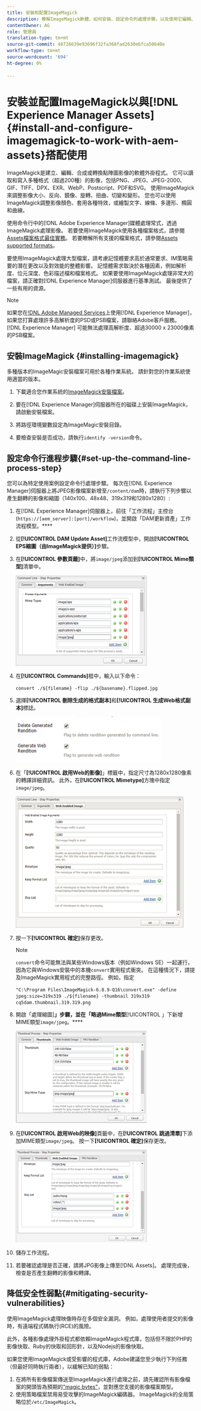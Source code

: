 ```yaml
---
title: 安裝和配置ImageMagick
description: 瞭解ImageMagick軟體、如何安裝、設定命令列處理步驟，以及使用它編輯、合成和產生影像縮圖。
contentOwner: AG
role: 管理員
translation-type: tm+mt
source-git-commit: 48726639e93696f32fa368fad2630e6fca50640e
workflow-type: tm+mt
source-wordcount: '694'
ht-degree: 0%

---
```



# 安裝並配置ImageMagick以與[!DNL Experience Manager Assets] {#install-and-configure-imagemagick-to-work-with-aem-assets}搭配使用

ImageMagick是建立、編輯、合成或轉換點陣圖影像的軟體外掛程式。 它可以讀取和寫入多種格式（超過200種）的影像，包括PNG、JPEG、JPEG-2000、GIF、TIFF、DPX、EXR、WebP、Postscript、PDF和SVG。 使用ImageMagick來調整影像大小、反向、鏡像、旋轉、扭曲、切變和變形。 您也可以使用ImageMagick調整影像顏色、套用各種特效，或繪製文字、線條、多邊形、橢圓和曲線。

使用命令行中的[!DNL Adobe Experience Manager]媒體處理常式，透過ImageMagick處理影像。 若要使用ImageMagick使用各種檔案格式，請參閱[Assets檔案格式最佳實務](/help/assets/assets-file-format-best-practices.md)。 若要瞭解所有支援的檔案格式，請參閱[Assets supported formats](/help/assets/assets-formats.md)。

要使用ImageMagick處理大型檔案，請考慮記憶體要求高於通常要求、IM策略需要的潛在更改以及對效能的整體影響。 記憶體需求取決於各種因素，例如解析度、位元深度、色彩描述檔和檔案格式。 如果要使用ImageMagick處理非常大的檔案，請正確對[!DNL Experience Manager]伺服器進行基準測試。 最後提供了一些有用的資源。

>[!NOTE]
>
>如果您在[!DNL Adobe Managed Services](AMS)上使用[!DNL Experience Manager]，如果您打算處理許多高解析度的PSD或PSB檔案，請聯絡Adobe客戶服務。 [!DNL Experience Manager] 可能無法處理高解析度、超過30000 x 23000像素的PSB檔案。

## 安裝ImageMagick {#installing-imagemagick}

多種版本的ImageMagic安裝檔案可用於各種作業系統。 請針對您的作業系統使用適當的版本。

1. 下載適合您作業系統的[ImageMagick安裝檔案](https://www.imagemagick.org/script/download.php)。
1. 要在[!DNL Experience Manager]伺服器所在的磁碟上安裝ImageMagick，請啟動安裝檔案。

1. 將路徑環境變數設定為ImageMagic安裝目錄。
1. 要檢查安裝是否成功，請執行`identify -version`命令。

## 設定命令行進程步驟{#set-up-the-command-line-process-step}

您可以為特定使用案例設定命令行處理步驟。 每次在[!DNL Experience Manager]伺服器上將JPEG影像檔案新增至`/content/dam`時，請執行下列步驟以產生翻轉的影像和縮圖（140x100、48x48、319x319和1280x1280）:

1. 在[!DNL Experience Manager]伺服器上，前往「工作流程」主控台(`https://[aem_server]:[port]/workflow`)，並開啟「DAM更新資產」工作流程模型。****
1. 從&#x200B;**[!UICONTROL DAM Update Asset]**&#x200B;工作流模型中，開啟&#x200B;**[!UICONTROL EPS縮圖（由ImageMagick提供）]**&#x200B;步驟。
1. 在&#x200B;**[!UICONTROL 參數頁籤]**&#x200B;中，將`image/jpeg`添加到&#x200B;**[!UICONTROL Mime類型]**&#x200B;清單中。

   ![mime_types_jpeg](assets/mime_types_jpeg.png)

1. 在&#x200B;**[!UICONTROL Commands]**&#x200B;框中，輸入以下命令：

   `convert ./${filename} -flip ./${basename}.flipped.jpg`

1. 選擇&#x200B;**[!UICONTROL 刪除生成的格式副本]**&#x200B;和&#x200B;**[!UICONTROL 生成Web格式副本]**&#x200B;標誌。

   ![select_flags](assets/select_flags.png)

1. 在「**[!UICONTROL 啟用Web的影像]**」標籤中，指定尺寸為1280x1280像素的轉譯詳細資訊。 此外，在&#x200B;**[!UICONTROL Mimetype]**&#x200B;方塊中指定`image/jpeg`。

   ![web_enabled_image](assets/web_enabled_image.png)

1. 按一下&#x200B;**[!UICONTROL 確定]**&#x200B;保存更改。

   >[!NOTE]
   >
   >`convert`命令可能無法與某些Windows版本（例如Windows SE）一起運行，因為它與Windows安裝中的本機`convert`實用程式衝突。 在這種情況下，請提及ImageMagick實用程式的完整路徑。 例如，指定
   >
   >
   >`"C:\Program Files\ImageMagick-6.8.9-Q16\convert.exe" -define jpeg:size=319x319 ./${filename} -thumbnail 319x319 cq5dam.thumbnail.319.319.png`

1. 開啟「處理縮圖&#x200B;]**」步驟，並在「略過Mime類型**[!UICONTROL 」下新增MIME類型`image/jpeg`。****

   ![skip_mime_types](assets/skip_mime_types.png)

1. 在&#x200B;**[!UICONTROL 啟用Web的映像]**&#x200B;頁籤中，在&#x200B;**[!UICONTROL 跳過清單]**&#x200B;下添加MIME類型`image/jpeg`。 按一下&#x200B;**[!UICONTROL 確定]**&#x200B;保存更改。

   ![web_enabled](assets/web_enabled.png)

1. 儲存工作流程。

1. 若要確認處理是否正確，請將JPG影像上傳至[!DNL Assets]。 處理完成後，檢查是否產生翻轉的影像和轉譯。

## 降低安全性弱點{#mitigating-security-vulnerabilities}

使用ImageMagick處理映像時存在多個安全漏洞。 例如，處理使用者提交的影像時，有遠端程式碼執行(RCE)的風險。

此外，各種影像處理外掛程式都依賴ImageMagick程式庫，包括但不限於PHP的影像快取、Ruby的快取和回形針，以及Nodejs的影像快取。

如果您使用ImageMagick或受影響的程式庫，Adobe建議您至少執行下列任務（但最好同時執行兩者），以緩解已知的弱點：

1. 在將所有影像檔案傳送至ImageMagick進行處理之前，請先確認所有影像檔案的開頭皆為預期的[&quot;magic bytes&quot;](https://en.wikipedia.org/wiki/List_of_file_signatures)，並對應您支援的影像檔案類型。
1. 使用策略檔案禁用易受攻擊的ImageMagick編碼器。 ImageMagick的全局策略位於`/etc/ImageMagick`。
